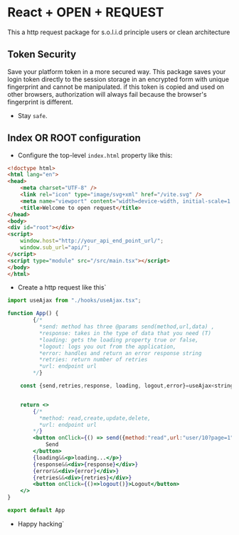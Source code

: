 # React + OPEN + REQUEST

This a http request package for s.o.l.i.d principle users or clean architecture

## Token Security

Save your platform token in a more secured way. This package saves your login token directly 
to the session storage in an encrypted form with unique fingerprint and cannot be manipulated.
if this token is copied and used on other browsers, authorization will always fail because the 
browser's fingerprint is different.


- Stay `safe`.



## Index OR ROOT configuration

- Configure the top-level `index.html` property like this:

```html
<!doctype html>
<html lang="en">
<head>
    <meta charset="UTF-8" />
    <link rel="icon" type="image/svg+xml" href="/vite.svg" />
    <meta name="viewport" content="width=device-width, initial-scale=1.0" />
    <title>Welcome to open request</title>
</head>
<body>
<div id="root"></div>
<script>
    window.host="http://your_api_end_point_url/";
    window.sub_url="api/";
</script>
<script type="module" src="/src/main.tsx"></script>
</body>
</html>

```

- Create a http request like this`

```jsx
import useAjax from "./hooks/useAjax.tsx";

function App() {
        {/*
          *send: method has three @params send(method,url,data) ,
          *response: takes in the type of data that you need (T)
          *loading: gets the loading property true or false,
          *logout: logs you out from the application,
          *error: handles and return an error response string
          *retries: return number of retries
          *url: endpoint url
        */}

    const {send,retries,response, loading, logout,error}=useAjax<string>(8600)


    return <>
        {/*
          *method: read,create,update,delete,
          *url: endpoint url
        */}
        <button onClick={() => send({method:"read",url:"user/10?page=1"})}>
            Send
        </button>
        {loading&&<p>loading...</p>}
        {response&&<div>{response}</div>}
        {error&&<div>{error}</div>}
        {retries&&<div>{retries}</div>}
        <button onClick={()=>logout()}>Logout</button>
    </>
}

export default App

```

- Happy hacking`